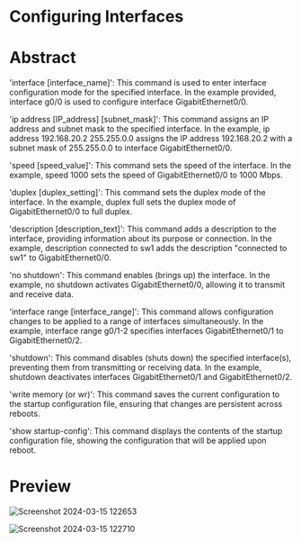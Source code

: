 # Configuring Interfaces
# Abstract
'interface [interface_name]': This command is used to enter interface configuration mode for the specified interface. In the example provided, interface g0/0 is used to configure interface GigabitEthernet0/0.

'ip address [IP_address] [subnet_mask]': This command assigns an IP address and subnet mask to the specified interface. In the example, ip address 192.168.20.2 255.255.0.0 assigns the IP address 192.168.20.2 with a subnet mask of 255.255.0.0 to interface GigabitEthernet0/0.

'speed [speed_value]': This command sets the speed of the interface. In the example, speed 1000 sets the speed of GigabitEthernet0/0 to 1000 Mbps.

'duplex [duplex_setting]': This command sets the duplex mode of the interface. In the example, duplex full sets the duplex mode of GigabitEthernet0/0 to full duplex.

'description [description_text]': This command adds a description to the interface, providing information about its purpose or connection. In the example, description connected to sw1 adds the description "connected to sw1" to GigabitEthernet0/0.

'no shutdown': This command enables (brings up) the interface. In the example, no shutdown activates GigabitEthernet0/0, allowing it to transmit and receive data.

'interface range [interface_range]': This command allows configuration changes to be applied to a range of interfaces simultaneously. In the example, interface range g0/1-2 specifies interfaces GigabitEthernet0/1 to GigabitEthernet0/2.

'shutdown': This command disables (shuts down) the specified interface(s), preventing them from transmitting or receiving data. In the example, shutdown deactivates interfaces GigabitEthernet0/1 and GigabitEthernet0/2.

'write memory (or wr)': This command saves the current configuration to the startup configuration file, ensuring that changes are persistent across reboots.

'show startup-config': This command displays the contents of the startup configuration file, showing the configuration that will be applied upon reboot.

# Preview

![Screenshot 2024-03-15 122653](https://github.com/DanielBlesson/CCNA_Packet_Tracer_Labs/assets/105119931/72a4467c-74e5-438c-8b5c-02d290a00b50)


![Screenshot 2024-03-15 122710](https://github.com/DanielBlesson/CCNA_Packet_Tracer_Labs/assets/105119931/8e7b9596-e8e9-42a5-8044-eb1e47734635)

